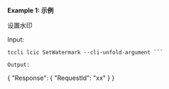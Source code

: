 **Example 1: 示例**

设置水印

Input: 

```
tccli lcic SetWatermark --cli-unfold-argument ```

Output: 
```
{
    "Response": {
        "RequestId": "xx"
    }
}
```

